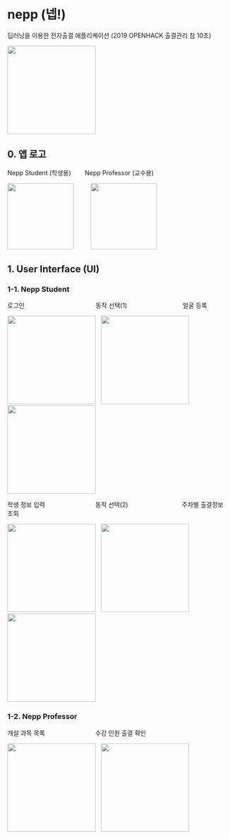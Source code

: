 # nepp (넵!)
딥러닝을 이용한 전자출결 애플리케이션 (2019 OPENHACK 출결관리 참 10조)

<img width="200" src="https://user-images.githubusercontent.com/38272356/128189653-584a115a-65f9-43e6-bd61-384a97a72d95.jpeg"> 

## 0. 앱 로고
Nepp Student (학생용) &nbsp;&nbsp;&nbsp;&nbsp;&nbsp;&nbsp; Nepp Professor (교수용)

<img width="150" src="https://user-images.githubusercontent.com/38272356/128188699-c0df8daf-6db7-402a-af00-497109dd75f5.png">&nbsp;&nbsp;&nbsp;&nbsp;&nbsp;&nbsp;&nbsp;&nbsp;&nbsp;&nbsp;<img width="150" src="https://user-images.githubusercontent.com/38272356/128188694-0b1d64ff-2c0f-44af-b84c-08f0e81ef98c.png">

## 1. User Interface (UI)

### 1-1. Nepp Student

로그인 &nbsp;&nbsp;&nbsp;&nbsp;&nbsp;&nbsp;&nbsp;&nbsp;&nbsp;&nbsp;&nbsp;&nbsp;&nbsp;&nbsp;&nbsp;&nbsp;&nbsp;&nbsp;&nbsp;&nbsp;&nbsp;&nbsp;&nbsp;&nbsp;&nbsp;&nbsp;&nbsp;&nbsp;&nbsp;&nbsp;&nbsp;&nbsp;&nbsp;&nbsp;&nbsp;&nbsp;&nbsp;&nbsp;&nbsp; 동작 선택(1) &nbsp;&nbsp;&nbsp;&nbsp;&nbsp;&nbsp;&nbsp;&nbsp;&nbsp;&nbsp;&nbsp;&nbsp;&nbsp;&nbsp;&nbsp;&nbsp;&nbsp;&nbsp;&nbsp;&nbsp;&nbsp;&nbsp;&nbsp;&nbsp;&nbsp;&nbsp;&nbsp;&nbsp;&nbsp;&nbsp; 얼굴 등록

<img width="200" src="https://user-images.githubusercontent.com/38272356/128192529-9f2d7b8f-c596-45e7-a530-b70c384f0de5.PNG">&nbsp;&nbsp;&nbsp;<img width="200" src="https://user-images.githubusercontent.com/38272356/128192673-d1dfc368-f25f-4a6a-a7ea-597bea9f94b3.PNG">&nbsp;&nbsp;&nbsp;<img width="200" src="https://user-images.githubusercontent.com/38272356/128193438-68d1b13f-8766-45e1-8024-869e494c56be.PNG">

학생 정보 입력 &nbsp;&nbsp;&nbsp;&nbsp;&nbsp;&nbsp;&nbsp;&nbsp;&nbsp;&nbsp;&nbsp;&nbsp;&nbsp;&nbsp;&nbsp;&nbsp;&nbsp;&nbsp;&nbsp;&nbsp;&nbsp;&nbsp;&nbsp;&nbsp;&nbsp;&nbsp;&nbsp; 동작 선택(2) &nbsp;&nbsp;&nbsp;&nbsp;&nbsp;&nbsp;&nbsp;&nbsp;&nbsp;&nbsp;&nbsp;&nbsp;&nbsp;&nbsp;&nbsp;&nbsp;&nbsp;&nbsp;&nbsp;&nbsp;&nbsp;&nbsp;&nbsp;&nbsp;&nbsp;&nbsp;&nbsp;&nbsp;&nbsp; 주차별 출결정보 조회

<img width="200" src="https://user-images.githubusercontent.com/38272356/128192835-9495df2c-d662-45e6-8504-5f5d908ecc4f.PNG">&nbsp;&nbsp;&nbsp;<img width="200" src="https://user-images.githubusercontent.com/38272356/128192802-88302b48-62bd-41e8-8386-9966410065da.PNG">&nbsp;&nbsp;&nbsp;<img width="200" src="https://user-images.githubusercontent.com/38272356/128192809-466bb8ec-d1b5-43d3-a819-58a2e3e0922c.PNG">

### 1-2. Nepp Professor

개설 과목 목록 &nbsp;&nbsp;&nbsp;&nbsp;&nbsp;&nbsp;&nbsp;&nbsp;&nbsp;&nbsp;&nbsp;&nbsp;&nbsp;&nbsp;&nbsp;&nbsp;&nbsp;&nbsp;&nbsp;&nbsp;&nbsp;&nbsp;&nbsp;&nbsp;&nbsp;&nbsp;&nbsp; 수강 인원 출결 확인

<img width="200" src="https://user-images.githubusercontent.com/38272356/128193978-9d747550-2abd-4dd2-9e81-aaf5915efb90.PNG">&nbsp;&nbsp;&nbsp;<img width="200" src="https://user-images.githubusercontent.com/38272356/128193981-12c070cc-e3d8-4003-b4fc-0a8a42edb635.PNG">
